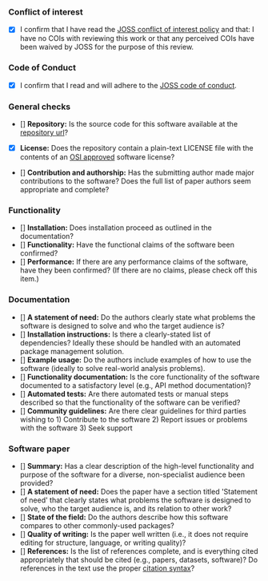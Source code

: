 ### Conflict of interest

- [x] I confirm that I have read the [JOSS conflict of interest policy](reviewer_guidelines.html#joss-conflict-of-interest-policy) and that: I have no COIs with reviewing this work or that any perceived COIs have been waived by JOSS for the purpose of this review.

### Code of Conduct

- [x] I confirm that I read and will adhere to the [JOSS code of conduct](https://joss.theoj.org/about#code_of_conduct).

### General checks

- [] **Repository:** Is the source code for this software available at the <a target="_blank" href="https://github.com/DistrictDataLabs/yellowbrick">repository url</a>?
- [x] **License:** Does the repository contain a plain-text LICENSE file with the contents of an [OSI approved](https://opensource.org/licenses/alphabetical) software license?
- [] **Contribution and authorship:** Has the submitting author made major contributions to the software? Does the full list of paper authors seem appropriate and complete?

### Functionality

- [] **Installation:** Does installation proceed as outlined in the documentation?
- [] **Functionality:** Have the functional claims of the software been confirmed?
- [] **Performance:** If there are any performance claims of the software, have they been confirmed? (If there are no claims, please check off this item.)

### Documentation

- [] **A statement of need:** Do the authors clearly state what problems the software is designed to solve and who the target audience is?
- [] **Installation instructions:** Is there a clearly-stated list of dependencies? Ideally these should be handled with an automated package management solution.
- [] **Example usage:** Do the authors include examples of how to use the software (ideally to solve real-world analysis problems).
- [] **Functionality documentation:** Is the core functionality of the software documented to a satisfactory level (e.g., API method documentation)?
- [] **Automated tests:** Are there automated tests or manual steps described so that the functionality of the software can be verified?
- [] **Community guidelines:** Are there clear guidelines for third parties wishing to 1) Contribute to the software 2) Report issues or problems with the software 3) Seek support

### Software paper

- [] **Summary:** Has a clear description of the high-level functionality and purpose of the software for a diverse, non-specialist audience been provided?
- [] **A statement of need:** Does the paper have a section titled 'Statement of need' that clearly states what problems the software is designed to solve, who the target audience is, and its relation to other work?
- [] **State of the field:** Do the authors describe how this software compares to other commonly-used packages?
- [] **Quality of writing:** Is the paper well written (i.e., it does not require editing for structure, language, or writing quality)?
- [] **References:** Is the list of references complete, and is everything cited appropriately that should be cited (e.g., papers, datasets, software)? Do references in the text use the proper [citation syntax]( https://rmarkdown.rstudio.com/authoring_bibliographies_and_citations.html#citation_syntax)?
